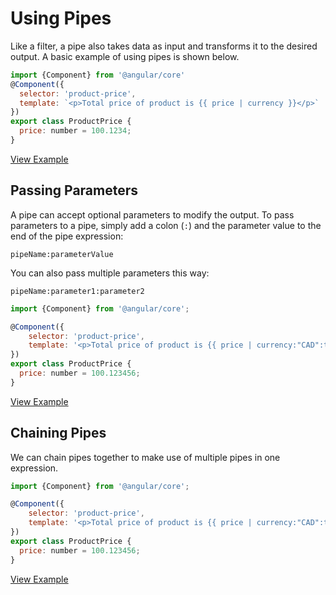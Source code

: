 # Using Pipes #

Like a filter, a pipe also takes data as input and transforms it to the desired output. A basic example of using pipes is shown below.

```javascript
import {Component} from '@angular/core'
@Component({
  selector: 'product-price',
  template: `<p>Total price of product is {{ price | currency }}</p>`
})
export class ProductPrice {
  price: number = 100.1234;
}
```
[View Example](http://plnkr.co/edit/EJjyvKjYBeMJW2ms2q4o?p=preview)

## Passing Parameters ##

A pipe can accept optional parameters to modify the output. To pass parameters to a pipe,
simply add a colon (`:`) and the parameter value to the end of the pipe expression:

```
pipeName:parameterValue
```

You can also pass multiple parameters this way:

```
pipeName:parameter1:parameter2
```

```javascript
import {Component} from '@angular/core';

@Component({
	selector: 'product-price',
	template: '<p>Total price of product is {{ price | currency:"CAD":true:"1.2-4"}}</p>'
})
export class ProductPrice {
  price: number = 100.123456;
}
```
[View Example](http://plnkr.co/edit/edQIk05OO1AUhsW7KzbB?p=preview)

## Chaining Pipes ##

We can chain pipes together to make use of multiple pipes in one expression.

```javascript
import {Component} from '@angular/core';

@Component({
	selector: 'product-price',
	template: '<p>Total price of product is {{ price | currency:"CAD":true:"1.2-4" | lowercase}}</p>'
})
export class ProductPrice {
  price: number = 100.123456;
}
```
[View Example](http://plnkr.co/edit/ryJRXnWFoHlSEcHboSbB?p=preview)
